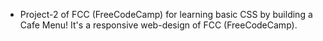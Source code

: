 - Project-2 of FCC (FreeCodeCamp) for learning basic CSS by building a Cafe Menu! It's a responsive web-design of FCC (FreeCodeCamp).